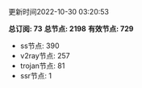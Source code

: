 更新时间2022-10-30 03:20:53

**总订阅: 73**
**总节点: 2198**
**有效节点: 729**
- ss节点: 390
- v2ray节点: 257
- trojan节点: 81
- ssr节点: 1
